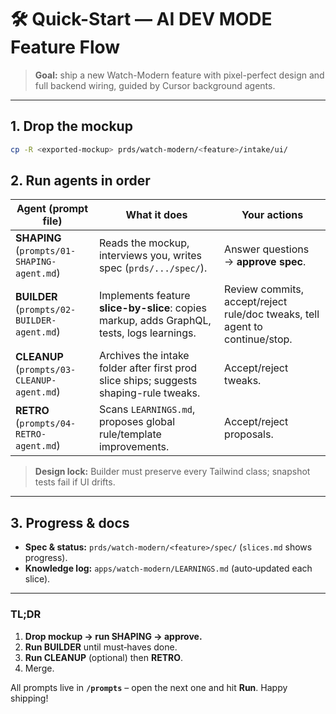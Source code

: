 # 🛠️  Quick-Start — AI DEV MODE Feature Flow

> **Goal:** ship a new Watch-Modern feature with pixel-perfect design and full backend wiring, guided by Cursor background agents.

---

## 1. Drop the mockup  
```bash
cp -R <exported-mockup> prds/watch-modern/<feature>/intake/ui/
```

## 2. Run agents in order

| Agent (prompt file) | What it does | Your actions |
|---------------------|--------------|--------------|
| **SHAPING** (`prompts/01-SHAPING-agent.md`) | Reads the mockup, interviews you, writes spec (`prds/.../spec/`). | Answer questions → **approve spec**. |
| **BUILDER** (`prompts/02-BUILDER-agent.md`) | Implements feature **slice-by-slice**: copies markup, adds GraphQL, tests, logs learnings. | Review commits, accept/reject rule/doc tweaks, tell agent to continue/stop. |
| **CLEANUP** (`prompts/03-CLEANUP-agent.md`) | Archives the intake folder after first prod slice ships; suggests shaping-rule tweaks. | Accept/reject tweaks. |
| **RETRO** (`prompts/04-RETRO-agent.md`) | Scans `LEARNINGS.md`, proposes global rule/template improvements. | Accept/reject proposals. |

> **Design lock:** Builder must preserve every Tailwind class; snapshot tests fail if UI drifts.

---

## 3. Progress & docs

- **Spec & status:** `prds/watch-modern/<feature>/spec/` (`slices.md` shows progress).  
- **Knowledge log:** `apps/watch-modern/LEARNINGS.md` (auto‑updated each slice).

---

### TL;DR

1. **Drop mockup → run SHAPING → approve.**  
2. **Run BUILDER** until must‑haves done.  
3. **Run CLEANUP** (optional) then **RETRO**.  
4. Merge.

All prompts live in **`/prompts`** – open the next one and hit **Run**. Happy shipping!

